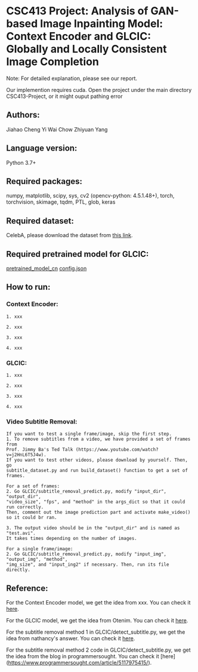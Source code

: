 # CSC413 Project: Analysis of GAN-based Image Inpainting Model: Context Encoder and GLCIC: Globally and Locally Consistent Image Completion

Note: For detailed explanation, please see our report.

Our implemention requires cuda.
Open the project under the main directory CSC413-Project, or it might ouput pathing error

## Authors: 
Jiahao Cheng 
Yi Wai Chow 
Zhiyuan Yang 

## Language version: 
Python 3.7+

## Required packages: 
numpy, matplotlib, scipy, sys, cv2 (opencv-python: 4.5.1.48+), torch, torchvision, skimage, tqdm, PTL, glob, keras

## Required dataset:
CelebA, please download the dataset from [this link](https://drive.google.com/file/d/0B7EVK8r0v71pZjFTYXZWM3FlRnM).

## Required pretrained model for GLCIC:
[pretrained_model_cn](https://github.com/CSMYang/CSC413-Project/blob/main/GLCIC/pretrained_model_cn)
[config.json](https://github.com/CSMYang/CSC413-Project/blob/main/GLCIC/config.json)

## How to run:

### Context Encoder:
    1. xxx

    2. xxx
       
    3. xxx

    4. xxx

### GLCIC:
    1. xxx

    2. xxx
       
    3. xxx

    4. xxx

### Video Subtitle Removal:
    If you want to test a single frame/image, skip the first step.
    1. To remove subtitles from a video, we have provided a set of frames from 
    Prof. Jimmy Ba's Ted Talk (https://www.youtube.com/watch?v=j2HnL6T5J4w). 
    If you want to test other videos, please download by yourself. Then, go 
    subtitle_dataset.py and run build_dataset() function to get a set of frames.

    For a set of frames:
    2. Go GLCIC/subtitle_removal_predict.py, modify "input_dir", "output_dir", 
    "video_size", "fps", and "method" in the args_dict so that it could run correctly. 
    Then, comment out the image prediction part and activate make_video() so it could br ran.
       
    3. The output video should be in the "output_dir" and is named as "test.avi". 
    It takes times depending on the number of images.

    For a single frame/image:
    2. Go GLCIC/subtitle_removal_predict.py, modify "input_img", "output_img", "method", 
    "img_size", and "input_ing2" if necessary. Then, run its file directly.

## Reference:

For the Context Encoder model, we get the idea from xxx. You can check it [here]().

For the GLCIC model, we get the idea from Otenim. You can check it [here](https://github.com/otenim/GLCIC-PyTorch).

For the subtitle removal method 1 in GLCIC/detect_subtitle.py, we get the idea from nathancy's answer. You can check it [here](https://stackoverflow.com/questions/37771263/detect-text-area-in-an-image-using-python-and-opencv).

For the subtitle removal method 2 code in GLCIC/detect_subtitle.py, we get the idea from the blog in programmersought. You can check it [here]
(https://www.programmersought.com/article/5117975415/).
